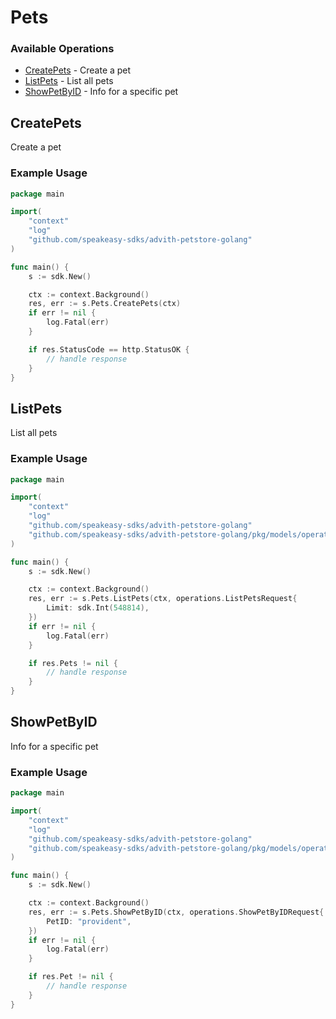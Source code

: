 # Pets

### Available Operations

* [CreatePets](#createpets) - Create a pet
* [ListPets](#listpets) - List all pets
* [ShowPetByID](#showpetbyid) - Info for a specific pet

## CreatePets

Create a pet

### Example Usage

```go
package main

import(
	"context"
	"log"
	"github.com/speakeasy-sdks/advith-petstore-golang"
)

func main() {
    s := sdk.New()

    ctx := context.Background()
    res, err := s.Pets.CreatePets(ctx)
    if err != nil {
        log.Fatal(err)
    }

    if res.StatusCode == http.StatusOK {
        // handle response
    }
}
```

## ListPets

List all pets

### Example Usage

```go
package main

import(
	"context"
	"log"
	"github.com/speakeasy-sdks/advith-petstore-golang"
	"github.com/speakeasy-sdks/advith-petstore-golang/pkg/models/operations"
)

func main() {
    s := sdk.New()

    ctx := context.Background()
    res, err := s.Pets.ListPets(ctx, operations.ListPetsRequest{
        Limit: sdk.Int(548814),
    })
    if err != nil {
        log.Fatal(err)
    }

    if res.Pets != nil {
        // handle response
    }
}
```

## ShowPetByID

Info for a specific pet

### Example Usage

```go
package main

import(
	"context"
	"log"
	"github.com/speakeasy-sdks/advith-petstore-golang"
	"github.com/speakeasy-sdks/advith-petstore-golang/pkg/models/operations"
)

func main() {
    s := sdk.New()

    ctx := context.Background()
    res, err := s.Pets.ShowPetByID(ctx, operations.ShowPetByIDRequest{
        PetID: "provident",
    })
    if err != nil {
        log.Fatal(err)
    }

    if res.Pet != nil {
        // handle response
    }
}
```
